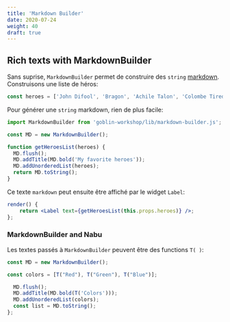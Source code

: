 ```yaml
---
title: 'Markdown Builder'
date: 2020-07-24
weight: 40
draft: true
---
```


## Rich texts with MarkdownBuilder

Sans suprise, `MarkdownBuilder` permet de construire des `string` [markdown][1].
Construisons une liste de héros:

```jsx
const heroes = ['John Difool', 'Bragon', 'Achile Talon', 'Colombe Tiredaile'];
```

Pour générer une `string` markdown, rien de plus facile:

```jsx
import MarkdownBuilder from 'goblin-workshop/lib/markdown-builder.js';

const MD = new MarkdownBuilder();

function getHeroesList(heroes) {
  MD.flush();
  MD.addTitle(MD.bold('My favorite heroes'));
  MD.addUnorderedList(heroes);
  return MD.toString();
}
```

Ce texte `markdown` peut ensuite être affiché par le widget `Label`:

```jsx
render() {
    return <Label text={getHeroesList(this.props.heroes)} />;
};
```

### MarkdownBuilder and Nabu

Les textes passés à `MarkdownBuilder` peuvent être des functions `T( )`:

```jsx
const MD = new MarkdownBuilder();

const colors = [T("Red"), T("Green"), T("Blue")];

  MD.flush();
  MD.addTitle(MD.bold(T('Colors')));
  MD.addUnorderedList(colors);
  const list = MD.toString();
};
```

[1]: https://en.wikipedia.org/wiki/Markdown
